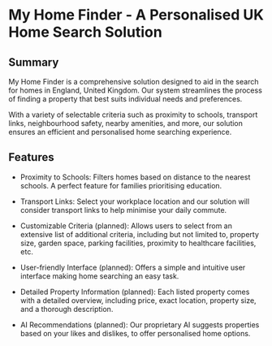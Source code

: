 # My Home Finder - A Personalised UK Home Search Solution

## Summary

My Home Finder is a comprehensive solution designed to aid in the search for homes in England, United Kingdom. Our system streamlines the process of finding a property that best suits individual needs and preferences.

With a variety of selectable criteria such as proximity to schools, transport links, neighbourhood safety, nearby amenities, and more, our solution ensures an efficient and personalised home searching experience.

## Features

- Proximity to Schools: Filters homes based on distance to the nearest schools. A perfect feature for families prioritising education.

- Transport Links: Select your workplace location and our solution will consider transport links to help minimise your daily commute.

- Customizable Criteria (planned): Allows users to select from an extensive list of additional criteria, including but not limited to, property size, garden space, parking facilities, proximity to healthcare facilities, etc.

- User-friendly Interface (planned): Offers a simple and intuitive user interface making home searching an easy task.

- Detailed Property Information (planned): Each listed property comes with a detailed overview, including price, exact location, property size, and a thorough description.

- AI Recommendations (planned): Our proprietary AI suggests properties based on your likes and dislikes, to offer personalised home options.
